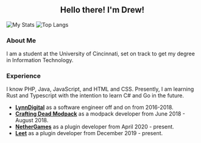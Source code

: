 ## <div align="center">Hello there! I'm Drew!</div>

![My Stats](https://github-readme-stats.vercel.app/api?username=buchwasa&show_icons=true&count_private=true&hide_title=true&include_all_commits=true)
![Top Langs](https://github-readme-stats.vercel.app/api/top-langs/?username=buchwasa&layout=compact)

### About Me
I am a student at the University of Cincinnati, set on track to get my degree in Information Technology.

### Experience
I know PHP, Java, JavaScript, and HTML and CSS. 
Presently, I am learning Rust and Typescript with the intention to learn C# and Go in the future.
- **[LynnDigital](https://lynndigital.com)** as a software engineer off and on from 2016-2018.
- **[Crafting Dead Modpack](http://www.craftingdead.com/)** as a modpack developer from June 2018 - August 2018.
- **[NetherGames](https://ngmc.co/)** as a plugin developer from April 2020 - present.
- **[Leet](https://leet.cc/)** as a plugin developer from December 2019 - present.
